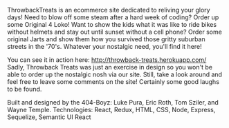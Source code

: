 ThrowbackTreats is an ecommerce site dedicated to reliving your glory days! Need to blow off some steam after a hard week of coding? 
Order up some Original 4 Loko! Want to show the kids what it was like to ride bikes without helmets and stay out until sunset without a
cell phone? Order some original Jarts and show them how you survived those gritty suburban streets in the '70's. Whatever your nostalgic
need, you'll find it here!

You can see it in action here:  http://throwback-treats.herokuapp.com/  Sadly, Throwback Treats was just an exercise in design so you
won't be able to order up the nostalgic nosh via our site. Still, take a look around and feel free to leave some comments on the site!
Certainly some good laughs to be found. 

Built and designed by the 404-Boyz: Luke Pura, Eric Roth, Tom Sziler, and Wayne Temple. 
Technologies:  React, Redux, HTML, CSS, Node, Express, Sequelize, Semantic UI React

